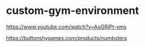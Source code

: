 # custom-gym-environment

https://www.youtube.com/watch?v=AoGRjPt-vms

https://buttonshygames.com/products/numbsters